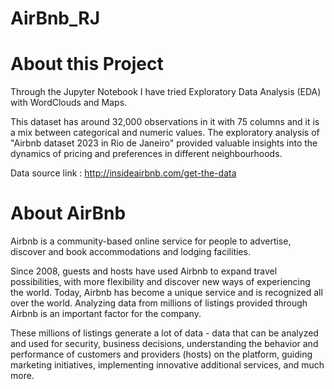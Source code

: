 # AirBnb_RJ

# About this Project

Through the Jupyter Notebook I have tried Exploratory Data Analysis (EDA) with WordClouds and Maps.

This dataset has around 32,000 observations in it with 75 columns and it is a mix between categorical and numeric values.
The exploratory analysis of "Airbnb dataset 2023 in Rio de Janeiro" provided valuable insights into the dynamics of pricing and preferences in different neighbourhoods.

Data source link : http://insideairbnb.com/get-the-data

# About AirBnb

Airbnb is a community-based online service for people to advertise, discover and book accommodations and lodging facilities.

Since 2008, guests and hosts have used Airbnb to expand travel possibilities, with more flexibility and discover new ways of experiencing the world.
Today, Airbnb has become a unique service and is recognized all over the world. Analyzing data from millions of listings provided through Airbnb is an important factor for the company.

These millions of listings generate a lot of data - data that can be analyzed and used for security, business decisions,
understanding the behavior and performance of customers and providers (hosts) on the platform, guiding marketing initiatives, implementing innovative additional services, and much more.
